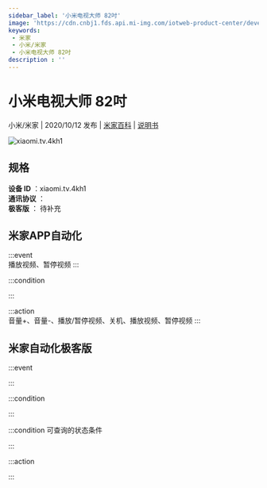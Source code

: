 ```yaml
---
sidebar_label: '小米电视大师 82吋'
image: 'https://cdn.cnbj1.fds.api.mi-img.com/iotweb-product-center/developer_1599550459568NnQolHXe.png?GalaxyAccessKeyId=AKVGLQWBOVIRQ3XLEW&Expires=9223372036854775807&Signature=x5mU3zfbeFfmLJ54KDoN86ZIcKg='
keywords: 
 - 米家
 - 小米/米家
 - 小米电视大师 82吋
description : ''
---
```

# 小米电视大师 82吋

小米/米家 | 2020/10/12 发布 | [米家百科](https://home.mi.com/webapp/content/baike/product/index.html?model=xiaomi.tv.4kh1) | [说明书](https://home.mi.com/views/introduction.html?model=xiaomi.tv.4kh1&region=cn)

![xiaomi.tv.4kh1](https://cdn.cnbj1.fds.api.mi-img.com/iotweb-product-center/developer_1599550459568NnQolHXe.png?GalaxyAccessKeyId=AKVGLQWBOVIRQ3XLEW&Expires=9223372036854775807&Signature=x5mU3zfbeFfmLJ54KDoN86ZIcKg=)

## 规格  
> 
**设备 ID** ：xiaomi.tv.4kh1  
**通讯协议** ：  
**极客版**  ： 待补充 


## 米家APP自动化  

:::event  
播放视频、暂停视频
:::

:::condition  

:::

:::action   
音量+、音量-、播放/暂停视频、关机、播放视频、暂停视频
:::

## 米家自动化极客版  

:::event  

:::

:::condition  

:::

:::condition 可查询的状态条件  

:::

:::action  

:::

        
